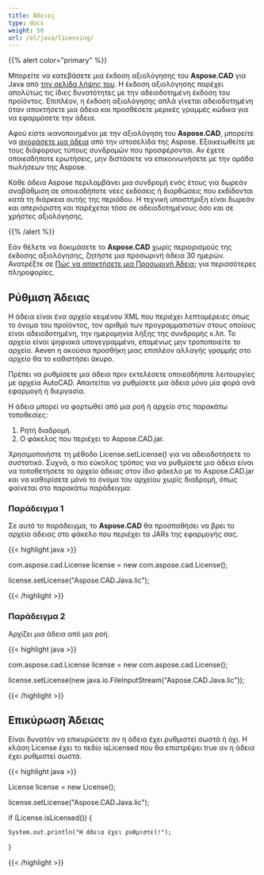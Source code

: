 ```yaml
---
title: Άδειες
type: docs
weight: 50
url: /el/java/licensing/
---
```


{{% alert color="primary" %}}

Μπορείτε να κατεβάσετε μια έκδοση αξιολόγησης του **Aspose.CAD** για Java από [την σελίδα λήψης του](https://releases.aspose.com/java/repo/com/aspose/aspose-cad/). Η έκδοση αξιολόγησης παρέχει απολύτως τις ίδιες δυνατότητες με την αδειοδοτημένη έκδοση του προϊόντος. Επιπλέον, η έκδοση αξιολόγησης απλά γίνεται αδειοδοτημένη όταν αποκτήσετε μια άδεια και προσθέσετε μερικές γραμμές κώδικα για να εφαρμόσετε την άδεια.

Αφού είστε ικανοποιημένοι με την αξιολόγηση του **Aspose.CAD**, μπορείτε να [αγοράσετε μια άδεια](https://purchase.aspose.com/buy) από την ιστοσελίδα της Aspose. Εξοικειωθείτε με τους διάφορους τύπους συνδρομών που προσφέρονται. Αν έχετε οποιεσδήποτε ερωτήσεις, μην διστάσετε να επικοινωνήσετε με την ομάδα πωλήσεων της Aspose.

Κάθε άδεια Aspose περιλαμβάνει μια συνδρομή ενός έτους για δωρεάν αναβάθμιση σε οποιεσδήποτε νέες εκδόσεις ή διορθώσεις που εκδίδονται κατά τη διάρκεια αυτής της περιόδου. Η τεχνική υποστήριξη είναι δωρεάν και απεριόριστη και παρέχεται τόσο σε αδειοδοτημένους όσο και σε χρήστες αξιολόγησης.

{{% /alert %}}

Εάν θέλετε να δοκιμάσετε το **Aspose.CAD** χωρίς περιορισμούς της έκδοσης αξιολόγησης, ζητήστε μια προσωρινή άδεια 30 ημερών. Ανατρέξτε σε [Πώς να αποκτήσετε μια Προσωρινή Άδεια;](https://purchase.aspose.com/temporary-license) για περισσότερες πληροφορίες.

## **Ρύθμιση Άδειας**

Η άδεια είναι ένα αρχείο κειμένου XML που περιέχει λεπτομέρειες όπως το όνομα του προϊόντος, τον αριθμό των προγραμματιστών στους οποίους είναι αδειοδοτημένη, την ημερομηνία λήξης της συνδρομής κ.λπ. Το αρχείο είναι ψηφιακά υπογεγραμμένο, επομένως μην τροποποιείτε το αρχείο. Αeven η ακούσια προσθήκη μιας επιπλέον αλλαγής γραμμής στο αρχείο θα το καθιστήσει άκυρο.

Πρέπει να ρυθμίσετε μια άδεια πριν εκτελέσετε οποιεσδήποτε λειτουργίες με αρχεία AutoCAD. Απαιτείται να ρυθμίσετε μια άδεια μόνο μία φορά ανά εφαρμογή ή διεργασία.

Η άδεια μπορεί να φορτωθεί από μια ροή ή αρχείο στις παρακάτω τοποθεσίες:

1. Ρητή διαδρομή.
1. Ο φάκελος που περιέχει το Aspose.CAD.jar.

Χρησιμοποιήστε τη μέθοδο License.setLicense() για να αδειοδοτήσετε το συστατικό. Συχνά, ο πιο εύκολος τρόπος για να ρυθμίσετε μια άδεια είναι να τοποθετήσετε το αρχείο άδειας στον ίδιο φάκελο με το Aspose.CAD.jar και να καθορίσετε μόνο το όνομα του αρχείου χωρίς διαδρομή, όπως φαίνεται στο παρακάτω παράδειγμα:

### **Παράδειγμα 1**

Σε αυτό το παράδειγμα, το **Aspose.CAD** θα προσπαθήσει να βρει το αρχείο άδειας στο φάκελο που περιέχει τα JARs της εφαρμογής σας.

{{< highlight java >}}

com.aspose.cad.License license = new com.aspose.cad.License();

license.setLicense("Aspose.CAD.Java.lic");

{{< /highlight >}}

### **Παράδειγμα 2**

Αρχίζει μια άδεια από μια ροή.

{{< highlight java >}}

com.aspose.cad.License license = new com.aspose.cad.License();

license.setLicense(new java.io.FileInputStream("Aspose.CAD.Java.lic"));

{{< /highlight >}}

## **Επικύρωση Άδειας**

Είναι δυνατόν να επικυρώσετε αν η άδεια έχει ρυθμιστεί σωστά ή όχι. Η κλάση License έχει το πεδίο isLicensed που θα επιστρέψει true αν η άδεια έχει ρυθμιστεί σωστά.

{{< highlight java >}}

License license = new License();

license.setLicense("Aspose.CAD.Java.lic");

if (License.isLicensed()) {

    System.out.println("Η άδεια έχει ρυθμιστεί!");

}

{{< /highlight >}}
